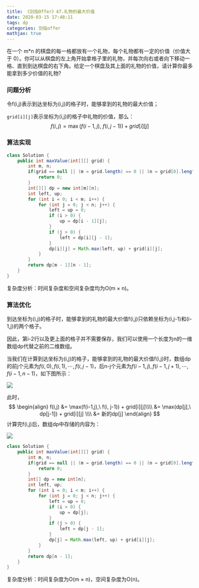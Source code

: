 ```yaml
---
title: 《剑指Offer》47.礼物的最大价值
date: 2020-03-15 17:48:11
tags: dp
categories: 剑指offer
mathjax: true
---
```


在一个 m*n 的棋盘的每一格都放有一个礼物，每个礼物都有一定的价值（价值大于 0）。你可以从棋盘的左上角开始拿格子里的礼物，并每次向右或者向下移动一格、直到到达棋盘的右下角。给定一个棋盘及其上面的礼物的价值，请计算你最多能拿到多少价值的礼物?

<!--more-->

### 问题分析

令f(i,j)表示到达坐标为(i,j)的格子时，能够拿到的礼物的最大价值；

`grid[i][j]`表示坐标为(i,j)的格子中礼物的价值，那么：
$$
f(i,j) = \max(f(i-1,j),\ f(i, j-1)) + grid[i][j]
$$

### 算法实现

```java
class Solution {
    public int maxValue(int[][] grid) {
        int m, n;
        if(grid == null || (m = grid.length) == 0 || (n = grid[0].length) == 0) {
            return 0;
        }
        int[][] dp = new int[m][n];
        int left, up;
        for (int i = 0; i < m; i++) {
            for (int j = 0; j < n; j++) {
                left = up = 0;
                if (i > 0) {
                    up = dp[i - 1][j];
                }
                if (j > 0) {
                    left = dp[i][j - 1];
                }
                dp[i][j] = Math.max(left, up) + grid[i][j];
            }
        }
        return dp[m - 1][n - 1];
    }
}
```

复杂度分析：时间复杂度和空间复杂度均为O(m × n)。

### 算法优化

到达坐标为(i,j)的格子时，能够拿到的礼物的最大价值f(i,j)只依赖坐标为(i,j-1)和(i-1,j)的两个格子。

因此，第i-2行以及更上面的格子并不需要保存，我们可以使用一个长度为n的一维数组dp代替之前的二维数组。

当我们在计算到达坐标为(i,j)的格子，能够拿到的礼物的最大价值f(i,j)时，数组dp的前j个元素为$f(i, 0), f(i, 1), \cdots, f(i, j-1)$，后n-j个元素为$f(i-1, j), f(i-1, j+1), \cdots, f(i-1, n-1)$，如下图所示：

![](/static/images/coding-interview-47-1.png)

此时，
$$
\begin{align}
f(i,j) 
&= \max(f(i-1,j),\ f(i, j-1)) + grid[i][j]\\\\
&= \max(dp[j],\ dp[j-1]) + grid[i][j] \\\\
&= 新的dp[j] 
\end{align}
$$
计算完f(i,j)后，数组dp中存储的内容为：

![](/static/images/coding-interview-47-2.png)

```java
class Solution {
    public int maxValue(int[][] grid) {
        int m, n;
        if(grid == null || (m = grid.length) == 0 || (n = grid[0].length) == 0) {
            return 0;
        }
        int[] dp = new int[n];
        int left, up;
        for (int i = 0; i < m; i++) {
            for (int j = 0; j < n; j++) {
                left = up = 0;
                if (i > 0) {
                    up = dp[j];
                }
                if (j > 0) {
                    left = dp[j - 1];
                }
                dp[j] = Math.max(left, up) + grid[i][j];
            }
        }
        return dp[n - 1];
    }
}
```

复杂度分析：时间复杂度为O(m × n)，空间复杂度为O(n)。